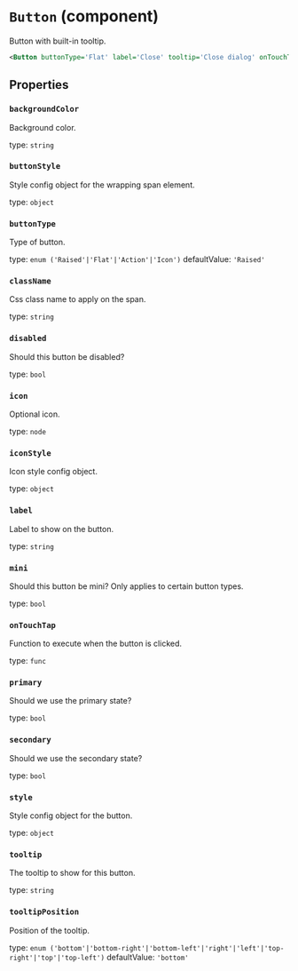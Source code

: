 `Button` (component)
====================

Button with built-in tooltip.

```xml
<Button buttonType='Flat' label='Close' tooltip='Close dialog' onTouchTap={this.close.bind(this)} />
```

Properties
----------

### `backgroundColor`

Background color.

type: `string`


### `buttonStyle`

Style config object for the wrapping span element.

type: `object`


### `buttonType`

Type of button.

type: `enum ('Raised'|'Flat'|'Action'|'Icon')`
defaultValue: `'Raised'`



### `className`

Css class name to apply on the span.

type: `string`


### `disabled`

Should this button be disabled?

type: `bool`


### `icon`

Optional icon.

type: `node`


### `iconStyle`

Icon style config object.

type: `object`


### `label`

Label to show on the button.

type: `string`


### `mini`

Should this button be mini? Only applies to certain button types.

type: `bool`


### `onTouchTap`

Function to execute when the button is clicked.

type: `func`


### `primary`

Should we use the primary state?

type: `bool`


### `secondary`

Should we use the secondary state?

type: `bool`


### `style`

Style config object for the button.

type: `object`


### `tooltip`

The tooltip to show for this button.

type: `string`


### `tooltipPosition`

Position of the tooltip.

type: `enum ('bottom'|'bottom-right'|'bottom-left'|'right'|'left'|'top-right'|'top'|'top-left')`
defaultValue: `'bottom'`

